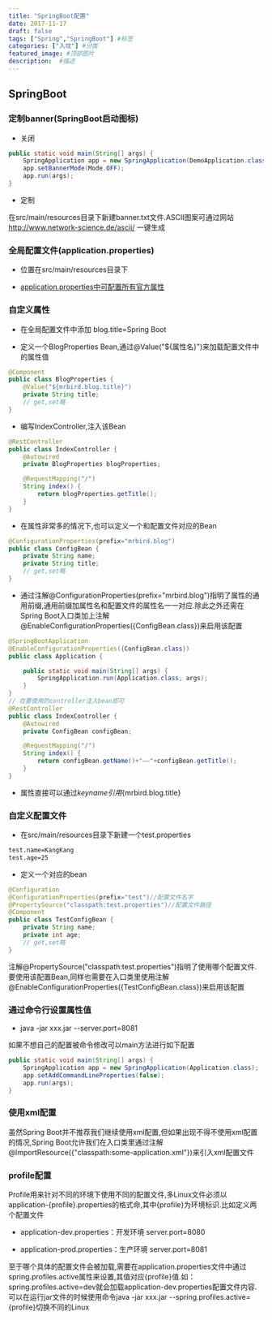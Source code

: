 ```yaml
---
title: "SpringBoot配置"
date: 2017-11-17
draft: false
tags: ["Spring","SpringBoot"] #标签
categories: ["入坟"] #分类
featured_image: #顶部图片
description:  #描述
---
```


## SpringBoot

### 定制banner(SpringBoot启动图标)

- 关闭

```java
public static void main(String[] args) {
    SpringApplication app = new SpringApplication(DemoApplication.class);
    app.setBannerMode(Mode.OFF);
    app.run(args);
}
```

- 定制

在src/main/resources目录下新建banner.txt文件.ASCII图案可通过网站<http://www.network-science.de/ascii/> 一键生成

### 全局配置文件(application.properties)

- 位置在src/main/resources目录下

- [application.properties中可配置所有官方属性](https://docs.spring.io/spring-boot/docs/current/reference/html/appendix-application-properties.html)

### 自定义属性

- 在全局配置文件中添加 blog.title=Spring Boot

- 定义一个BlogProperties Bean,通过@Value("${属性名}")来加载配置文件中的属性值

```java
@Component
public class BlogProperties {
    @Value("${mrbird.blog.title}")
    private String title;
    // get,set略
}
```

- 编写IndexController,注入该Bean

```java
@RestController
public class IndexController {
    @Autowired
    private BlogProperties blogProperties;

    @RequestMapping("/")
    String index() {
        return blogProperties.getTitle();
    }
}
```

- 在属性非常多的情况下,也可以定义一个和配置文件对应的Bean

```java
@ConfigurationProperties(prefix="mrbird.blog")
public class ConfigBean {
    private String name;
    private String title;
    // get,set略
}
```

- 通过注解@ConfigurationProperties(prefix="mrbird.blog")指明了属性的通用前缀,通用前缀加属性名和配置文件的属性名一一对应.除此之外还需在Spring Boot入口类加上注解@EnableConfigurationProperties({ConfigBean.class})来启用该配置

```java
@SpringBootApplication
@EnableConfigurationProperties({ConfigBean.class})
public class Application {

    public static void main(String[] args) {
        SpringApplication.run(Application.class, args);
    }
}
// 在要使用的controller注入bean即可
@RestController
public class IndexController {
    @Autowired
    private ConfigBean configBean;

    @RequestMapping("/")
    String index() {
        return configBean.getName()+"——"+configBean.getTitle();
    }
}
```

- 属性直接可以通过${keyname}引用${mrbird.blog.title}

### 自定义配置文件

- 在src/main/resources目录下新建一个test.properties

```txt
test.name=KangKang
test.age=25
```

- 定义一个对应的bean

```java
@Configuration
@ConfigurationProperties(prefix="test")//配置文件名字
@PropertySource("classpath:test.properties")//配置文件路径
@Component
public class TestConfigBean {
    private String name;
    private int age;
    // get,set略
}
```

注解@PropertySource("classpath:test.properties")指明了使用哪个配置文件.要使用该配置Bean,同样也需要在入口类里使用注解@EnableConfigurationProperties({TestConfigBean.class})来启用该配置

### 通过命令行设置属性值

- java -jar xxx.jar --server.port=8081

如果不想自己的配置被命令修改可以main方法进行如下配置

```java
public static void main(String[] args) {
    SpringApplication app = new SpringApplication(Application.class);
    app.setAddCommandLineProperties(false);
    app.run(args);
}
```

### 使用xml配置

虽然Spring Boot并不推荐我们继续使用xml配置,但如果出现不得不使用xml配置的情况,Spring Boot允许我们在入口类里通过注解@ImportResource({"classpath:some-application.xml"})来引入xml配置文件

### profile配置

Profile用来针对不同的环境下使用不同的配置文件,多Linux文件必须以application-{profile}.properties的格式命,其中{profile}为环境标识.比如定义两个配置文件

- application-dev.properties：开发环境 server.port=8080

- application-prod.properties：生产环境 server.port=8081

至于哪个具体的配置文件会被加载,需要在application.properties文件中通过spring.profiles.active属性来设置,其值对应{profile}值.如：spring.profiles.active=dev就会加载application-dev.properties配置文件内容.可以在运行jar文件的时候使用命令java -jar xxx.jar --spring.profiles.active={profile}切换不同的Linux
